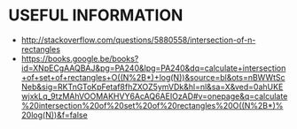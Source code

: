 # USEFUL INFORMATION

* http://stackoverflow.com/questions/5880558/intersection-of-n-rectangles
* https://books.google.be/books?id=XNpECgAAQBAJ&pg=PA240&lpg=PA240&dq=calculate+intersection+of+set+of+rectangles+O((N%2B*)+log(N))&source=bl&ots=nBWWtScNeb&sig=RKTnGToKpFetaf8fhZXOZ5ymVDk&hl=nl&sa=X&ved=0ahUKEwjxkLq_9tzMAhVOOMAKHVY6AcAQ6AEIOzAD#v=onepage&q=calculate%20intersection%20of%20set%20of%20rectangles%20O((N%2B*)%20log(N))&f=false